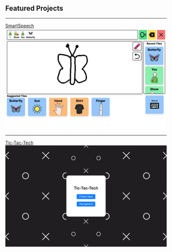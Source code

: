 ## Featured Projects

---
[SmartSpeech](https://github.com/anthonyjromann/project-smartspeech)
<img src="images/smartspeech-new.png?raw=true"/>

---
[Tic-Tac-Tech](https://anthonyjromann.github.io/Tic-Tac-Tech/)
<img src="images/tic-tac-tech.png?raw=true"/>



